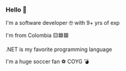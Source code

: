 ### Hello 👋
 I'm a software developer :nerd_face: with 9+ yrs of exp
 
 I'm from Colombia :yellow_square::blue_square::red_square:
 
 .NET is my favorite programming language
 
 I'm a huge soccer fan :soccer: COYG :bomb:
 

<!--
**cycopepe/cycopepe** is a ✨ _special_ ✨ repository because its `README.md` (this file) appears on your GitHub profile.

Here are some ideas to get you started:

- 🔭 I’m currently working on ...
- 🌱 I’m currently learning ...
- 👯 I’m looking to collaborate on ...
- 🤔 I’m looking for help with ...
- 💬 Ask me about ...
- 📫 How to reach me: ...
- 😄 Pronouns: ...
- ⚡ Fun fact: ...
-->
